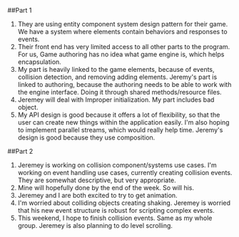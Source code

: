 ##Part 1
1. They are using entity component system design pattern for their game. We have a system where elements contain behaviors and responses to events.
2. Their front end has very limited access to all other parts to the program. For us, Game authoring has no idea what game engine is, which helps encapsulation.  
3. My part is heavily linked to the game elements, because of events, collision detection, and removing adding elements. Jeremy's part is linked to authoring, because the authoring needs to be able to work with the engine interface. Doing it through shared methods/resource files.
4. Jeremey will deal with Improper initialization. My part includes bad object. 
5. My API design is good because it offers a lot of flexibility, so that the user can create new things within the application easily. I'm also hoping to implement parallel streams, which would really help time. Jeremy's design is good because they use composition.

##Part 2
1. Jeremey is working on collision component/systems use cases. I'm working on event handling use cases, currently creating collision events. They are somewhat descriptive, but very appropriate.
2. Mine will hopefully done by the end of the week. So will his.
3. Jeremey and I are both excited to try to get animation.
4. I'm worried about colliding objects creating shaking. Jeremey is worried that his new event structure is robust for scripting complex events.
5. This weekend, I hope to finish collision events. Same as my whole group. Jeremey is also planning to do level scrolling. 